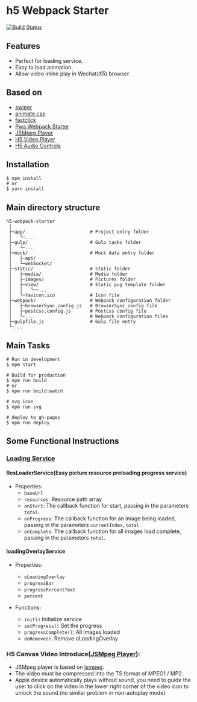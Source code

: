 # h5 Webpack Starter

[![Build Status](https://travis-ci.org/cycjimmy/h5-webpack-starter.svg?branch=master)](https://travis-ci.org/cycjimmy/h5-webpack-starter)

## Features
* Perfect for loading service.
* Easy to load animation.
* Allow video inline play in Wechat(X5) browser.

## Based on 
* [swiper](https://github.com/nolimits4web/Swiper)
* [animate.css](https://github.com/daneden/animate.css)
* [fastclick](https://github.com/ftlabs/fastclick)
* [Pwa Webpack Starter](https://github.com/cycjimmy/pwa-webpack-starter)
* [JSMpeg Player](https://github.com/cycjimmy/jsmpeg-player)
* [H5 Video Player](https://github.com/cycjimmy/h5-video-player)
* [H5 Audio Controls](https://github.com/cycjimmy/h5-audio-controls)

## Installation
```shell
$ npm install
# or
$ yarn install
```

## Main directory structure
```text
h5-webpack-starter
 │
 ├─app/                        # Project entry folder
 │   └─...
 ├─gulp/                       # Gulp tasks folder
 │   └─...
 ├─mock/                       # Mock data entry folder
 │   ├─api/
 │   └─webSocket/
 ├─static/                     # Static folder
 │   ├─media/                  # Media folder
 │   ├─images/                 # Pictures folder
 │   ├─view/                   # Static pug template folder
 │   │   └──...
 │   └─favicon.ico             # Icon file
 ├─webpack/                    # Webpack configuration folder
 │   ├─browserSync.config.js   # BrowserSync config file
 │   ├─postcss.config.js       # Postcss config file
 │   └─...                     # Webpack configuration files
 ├─gulpfile.js                 # Gulp file entry
 └─...
```

## Main Tasks
```shell
# Run in development
$ npm start

# Build for production
$ npm run build
# or
$ npm run build:watch

# svg icon
$ npm run svg

# deploy to gh-pages
$ npm run deploy
```

## Some Functional Instructions
### [Loading Service](./app/share/loading)
#### ResLoaderService(Easy picture resource preloading progress service)
* Properties:
  * `baseUrl`
  * `resources`: Resource path array
  * `onStart`: The callback function for start, passing in the parameters `total`.
  * `onProgress`: The callback function for an image being loaded, passing in the parameters `currentIndex`, `total`.
  * `onComplete`: The callback function for all images load complete, passing in the parameters `total`.

#### loadingOverlayService
* Properties:
  * `oLoadingOverlay`
  * `progressBar`
  * `progressPercentText`
  * `percent`

* Functions:
  * `init()` Initialize service
  * `setProgress()` Set the progress
  * `progressComplete()`: All images loaded
  * `doRemove()`: Remove oLoadingOverlay


### H5 Canvas Video Introduce([JSMpeg Player](https://github.com/cycjimmy/jsmpeg-player)):
* JSMpeg player is based on [jsmpeg](https://github.com/phoboslab/jsmpeg).
* The video must be compressed into the TS format of MPEG1 / MP2.
* Apple device automatically plays without sound, you need to guide the user to click on the video in the lower right corner of the video icon to unlock the sound.(no similar problem in non-autoplay mode)
